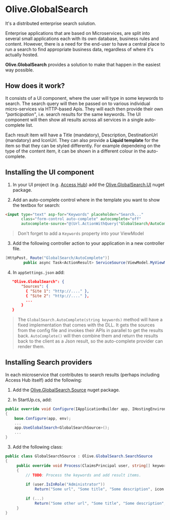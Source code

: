 # Olive.GlobalSearch

It's a distributed enterprise search solution.

Enterprise applications that are based on Microservices, are split into several small applications each with its own database, business rules and content. However, there is a need for the end-user to have a central place to run a search to find appropriate business data, regardless of where it's actually hosted.

**Olive.GlobalSearch** provides a solution to make that happen in the easiest way possible.

## How does it work?
It consists of a UI component, where the user will type in some keywords to search. The search query will then be passed on to various individual micro-services via HTTP-based Apis. They will each then provide their own *"participation"*, i.e. search results for the same keywords. The UI component will then show all results across all services in a single auto-complete list. 

Each result item will have a Title (mandatory), Description, DestinationUrl (mandatory) and IconUrl. They can also provide a **Liquid template** for the item so that they can be styled differently. For example dependeing on the type of the content item, it can be shown in a different colour in the auto-complete.

## Installing the UI component

1. In your UI project (e.g. [Access Hub](https://geeksltd.github.io/Olive/#/Microservices/Overview?id=distributed-ui-via-access-hub)) add the [Olive.GlobalSearch.UI](https://www.nuget.org/packages/Olive.GlobalSearch.UI/) nuget package.

2. Add an auto-complete control where in the template you want to show the textbox for search:
```html
<input type="text" asp-for="Keywords" placeholder="Search..."
       class="form-control auto-complete" autocomplete="off"
       autocomplete-source="@(Url.ActionWithQuery("GlobalSearch/AutoComplete"))" />
```

> Don't forget to add a `Keywords` property into your ViewModel

3. Add the following controller action to your application in a new controller file.
```c#
[HttpPost, Route("GlobalSearch/AutoComplete")]
        public async Task<ActionResult> ServiceSource(ViewModel.MyViewModel model) => Json((await Search.GetResults(model.Keywords)).AutoComplete());
```

4. In `appSettings.json` add:
```json
   "Olive.GlobalSearch": {
       "Sources": {
         { "Site 1": "http://...." },
         { "Site 2": "http://...." },
         ...
       }
   }
```

> The `GlobalSearch.AutoComplete(string keywords)` method will have a fixed implementation that comes with the DLL. It gets the sources from the config file and invokes their APIs in parallel to get the results back. `AutoComplete()` will then combine them and return the results back to the client as a Json result, so the auto-complete provider can render them.
   
## Installing Search providers
In each microservice that contributes to search results (perhaps including Access Hub itself) add the following:

1. Add the [Olive.GlobalSearch.Source](https://www.nuget.org/packages/Olive.GlobalSearch.Source/) nuget package.

2. In StartUp.cs, add: 
```c#
public override void Configure(IApplicationBuilder app, IHostingEnvironment env)
{
    base.Configure(app, env);
    ...
    app.UseGlobalSearch<GlobalSearchSource>();
    ...
}
```

3. Add the following class:
```c#
public class GlobalSearchSource : Olive.GlobalSearch.SearchSource
{
     public override void Process(ClaimsPrincipal user, string[] keywords)
     {
         // TODO: Process the keywords and add result items.
         
         if (user.IsInRole("Administrator"))
             Return("Some url", "Some title", "Some description", icon: "Some url");
             
         if (...)
             Return("Some other url", "Some title", "Some description", icon: "Some url");
     }
}
```


